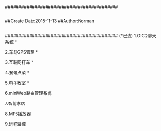 ##########################################
##
##Create Date:2015-11-13
##Author:Norman
##
##########################################
(*已选)
1.OICQ聊天系统		*

2.车载GPS管理		*

3.互联网打车		*

4.餐馆点菜			*

5.电子教室			*

6.miniWeb路由管理系统

7.智能家居

8.MP3播放器

9.远程监控
